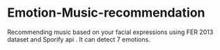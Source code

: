 # Emotion-Music-recommendation
Recommending music based on your facial expressions using FER 2013 dataset and Sporify api . It can detect 7 emotions.                            

